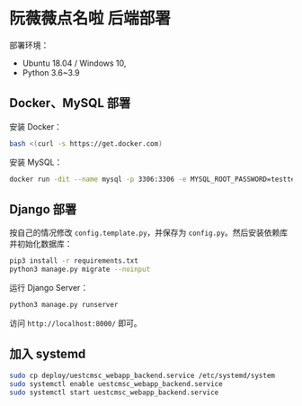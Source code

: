 # 阮薇薇点名啦 后端部署

部署环境：

* Ubuntu 18.04 / Windows 10, 
* Python 3.6~3.9

## Docker、MySQL 部署

安装 Docker：

```sh
bash <(curl -s https://get.docker.com)
```

安装 MySQL：

```sh
docker run -dit --name mysql -p 3306:3306 -e MYSQL_ROOT_PASSWORD=testtest -e MYSQL_DATABASE=uestcmsc_webapp -v ~/mysql:/usr/lib/mysql --restart always mysql
```

## Django 部署

按自己的情况修改 `config.template.py`，并保存为 `config.py`。然后安装依赖库并初始化数据库：

```sh
pip3 install -r requirements.txt
python3 manage.py migrate --noinput
```

运行 Django Server：

```sh
python3 manage.py runserver
```

访问 `http://localhost:8000/` 即可。

## 加入 systemd

```sh
sudo cp deploy/uestcmsc_webapp_backend.service /etc/systemd/system
sudo systemctl enable uestcmsc_webapp_backend.service
sudo systemctl start uestcmsc_webapp_backend.service
```